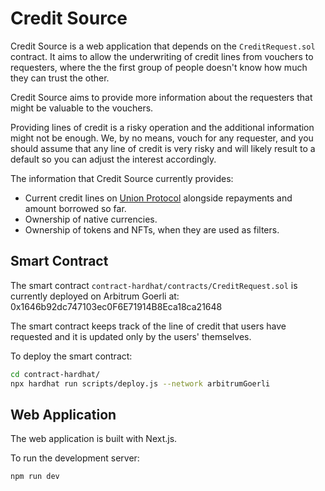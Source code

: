 # Credit Source

Credit Source is a web application that depends on the `CreditRequest.sol` contract.
It aims to allow the underwriting of credit lines from vouchers to requesters,
where the the first group of people doesn't know how much they can trust the other.

Credit Source aims to provide more information about the requesters that might
be valuable to the vouchers.

Providing lines of credit is a risky operation and the additional information
might not be enough. We, by no means, vouch for any requester, and you should
assume that any line of credit is very risky and will likely result to a default
so you can adjust the interest accordingly.

The information that Credit Source currently provides:
- Current credit lines on [Union Protocol]()
    alongside repayments and amount borrowed so far.
- Ownership of native currencies.
- Ownership of tokens and NFTs, when they are used as filters.


## Smart Contract

The smart contract `contract-hardhat/contracts/CreditRequest.sol` is currently
deployed on Arbitrum Goerli at: 0x1646b92dc747103ec0F6E71914B8Eca18ca21648

The smart contract keeps track of the line of credit that users have requested
and it is updated only by the users' themselves.

To deploy the smart contract:

```bash
cd contract-hardhat/
npx hardhat run scripts/deploy.js --network arbitrumGoerli
```

## Web Application

The web application is built with Next.js.

To run the development server:

```bash
npm run dev
```
